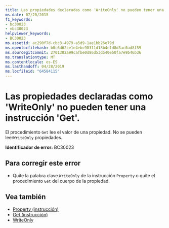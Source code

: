 ```yaml
---
title: Las propiedades declaradas como 'WriteOnly' no pueden tener una instrucción 'Get'.
ms.date: 07/20/2015
f1_keywords:
- bc30023
- vbc30023
helpviewer_keywords:
- BC30023
ms.assetid: ac290f7d-cbc3-4979-a5d9-1ae1bb26e79d
ms.openlocfilehash: b0c6d62ce1e4ebc98311d18b4e1d8d3ac0ad8f59
ms.sourcegitcommit: 2701302a99cafbe0d86d53d540eb0fa7e9b46b36
ms.translationtype: MT
ms.contentlocale: es-ES
ms.lasthandoff: 04/28/2019
ms.locfileid: "64584115"
---
```

# <a name="properties-declared-writeonly-cannot-have-a-get"></a>Las propiedades declaradas como 'WriteOnly' no pueden tener una instrucción 'Get'.
El procedimiento `Get` lee el valor de una propiedad. No se pueden leer`WriteOnly` propiedades.  
  
 **Identificador de error:** BC30023  
  
## <a name="to-correct-this-error"></a>Para corregir este error  
  
- Quite la palabra clave `WriteOnly` de la instrucción `Property` o quite el procedimiento `Get` del cuerpo de la propiedad.  
  
## <a name="see-also"></a>Vea también

- [Property (instrucción)](../../visual-basic/language-reference/statements/property-statement.md)
- [Get (instrucción)](../../visual-basic/language-reference/statements/get-statement.md)
- [WriteOnly](../../visual-basic/language-reference/modifiers/writeonly.md)

